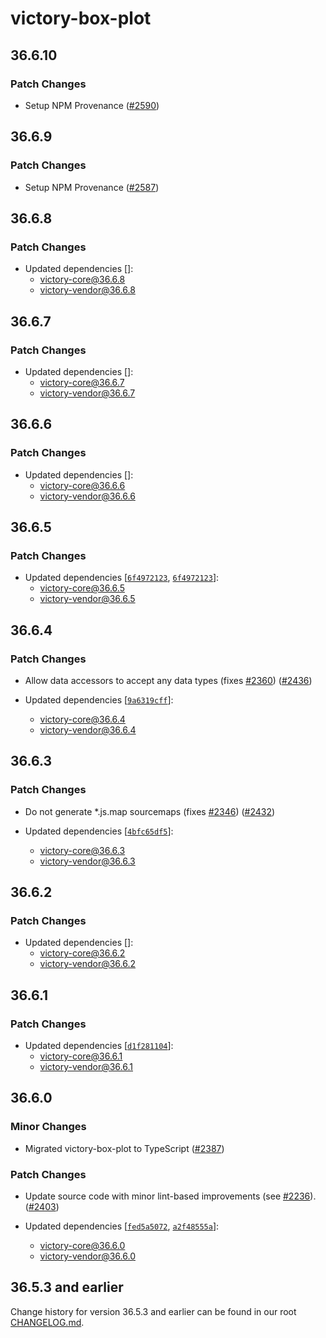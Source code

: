 # victory-box-plot

## 36.6.10

### Patch Changes

- Setup NPM Provenance ([#2590](https://github.com/FormidableLabs/victory/pull/2590))

## 36.6.9

### Patch Changes

- Setup NPM Provenance ([#2587](https://github.com/FormidableLabs/victory/pull/2587))

## 36.6.8

### Patch Changes

- Updated dependencies []:
  - victory-core@36.6.8
  - victory-vendor@36.6.8

## 36.6.7

### Patch Changes

- Updated dependencies []:
  - victory-core@36.6.7
  - victory-vendor@36.6.7

## 36.6.6

### Patch Changes

- Updated dependencies []:
  - victory-core@36.6.6
  - victory-vendor@36.6.6

## 36.6.5

### Patch Changes

- Updated dependencies [[`6f4972123`](https://github.com/FormidableLabs/victory/commit/6f49721238332bb5ee879571a45b34a04e44d416), [`6f4972123`](https://github.com/FormidableLabs/victory/commit/6f49721238332bb5ee879571a45b34a04e44d416)]:
  - victory-core@36.6.5
  - victory-vendor@36.6.5

## 36.6.4

### Patch Changes

- Allow data accessors to accept any data types (fixes [#2360](https://github.com/FormidableLabs/victory/issues/2360)) ([#2436](https://github.com/FormidableLabs/victory/pull/2436))

- Updated dependencies [[`9a6319cff`](https://github.com/FormidableLabs/victory/commit/9a6319cffbc480711b8c286dcae00575081170f0)]:
  - victory-core@36.6.4
  - victory-vendor@36.6.4

## 36.6.3

### Patch Changes

- Do not generate \*.js.map sourcemaps (fixes [#2346](https://github.com/FormidableLabs/victory/issues/2346)) ([#2432](https://github.com/FormidableLabs/victory/pull/2432))

- Updated dependencies [[`4bfc65df5`](https://github.com/FormidableLabs/victory/commit/4bfc65df5a10aa6a10084882ed5c6d0d894dec6f)]:
  - victory-core@36.6.3
  - victory-vendor@36.6.3

## 36.6.2

### Patch Changes

- Updated dependencies []:
  - victory-core@36.6.2
  - victory-vendor@36.6.2

## 36.6.1

### Patch Changes

- Updated dependencies [[`d1f281104`](https://github.com/FormidableLabs/victory/commit/d1f281104c7598c43e220dafd57546ab03daeeb5)]:
  - victory-core@36.6.1
  - victory-vendor@36.6.1

## 36.6.0

### Minor Changes

- Migrated victory-box-plot to TypeScript ([#2387](https://github.com/FormidableLabs/victory/pull/2387))

### Patch Changes

- Update source code with minor lint-based improvements (see [#2236](https://github.com/FormidableLabs/victory/issues/2236)). ([#2403](https://github.com/FormidableLabs/victory/pull/2403))

- Updated dependencies [[`fed5a5072`](https://github.com/FormidableLabs/victory/commit/fed5a507299b337846eed3d873ec7eb91bc69668), [`a2f48555a`](https://github.com/FormidableLabs/victory/commit/a2f48555adfed15bdb004dc0793f197d90c950a2)]:
  - victory-core@36.6.0
  - victory-vendor@36.6.0

## 36.5.3 and earlier

Change history for version 36.5.3 and earlier can be found in our root [CHANGELOG.md](https://github.com/FormidableLabs/victory/blob/main/CHANGELOG.md).
